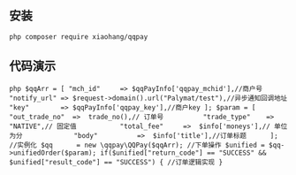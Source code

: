 ## 安装
``php
composer require xiaohang/qqpay
``
## 代码演示

``php
                $qqArr = [
                    "mch_id"     => $qqPayInfo['qqpay_mchid'],//商户号
                    "notify_url" => $request->domain().url("Palymat/test"),//异步通知回调地址
                    "key"        => $qqPayInfo['qqpay_key'],//商户key
                ];
                $param = [
                    "out_trade_no"  =>  trade_no(),// 订单号         
                    "trade_type"    =>  "NATIVE",// 固定值          
                    "total_fee"     =>  $info['moneys'],// 单位为分            
                    "body"          =>  $info['title'],//订单标题     
                ];
                //实例化
                $qq      = new \qqpay\QQPay($qqArr);
                //下单操作
                $unified = $qq->unifiedOrder($param);
                if($unified["return_code"] == "SUCCESS" &&  $unified["result_code"] == "SUCCESS")
                {
                  //订单逻辑实现
                }
``
